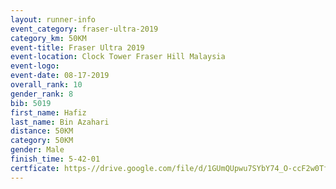```yaml
---
layout: runner-info 
event_category: fraser-ultra-2019 
category_km: 50KM 
event-title: Fraser Ultra 2019 
event-location: Clock Tower Fraser Hill Malaysia 
event-logo: 
event-date: 08-17-2019 
overall_rank: 10
gender_rank: 8
bib: 5019
first_name: Hafiz
last_name: Bin Azahari
distance: 50KM
category: 50KM
gender: Male
finish_time: 5-42-01
certficate: https-//drive.google.com/file/d/1GUmQUpwu7SYbY74_O-ccF2w0TfsHTXRu/view?usp=sharing
---
```


